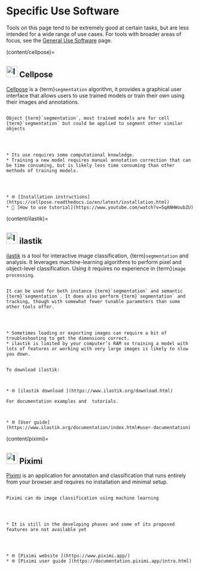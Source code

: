 # Specific Use Software 

Tools on this page tend to be extremely good at certain tasks, but are less intended for a wide range of use cases. For tools with broader areas of focus, see the [General Use Software](./GeneralUseSoftware.md) page.

(content/cellpose)=
## <img src="https://www.cellpose.org/static/images/cellpose_transparent.png" alt="logo" width="30px"> Cellpose

[Cellpose](https://www.cellpose.org/) is a {term}`segmentation` algorithm, it provides a graphical user interface that allows users to use trained models or train their own using their images and annotations.


```{dropdown} What type of image analysis problem is it best at?

Object {term}`segmentation`, most trained models are for cell {term}`segmentation` but could be applied to segment other similar objects 
```

```{dropdown} What are its disadvantages?



* Its use requires some computational knowledge. 
* Training a new model requires manual annotation correction that can be time consuming, but is likely less time consuming than other methods of training models.
```

```{dropdown} How to download/install and learn more?



* 🌐 [Installation instructions](https://cellpose.readthedocs.io/en/latest/installation.html)
* 🎥 [How to use tutorial](https://www.youtube.com/watch?v=5qANHWoubZU)
```

(content/ilastik)=
## <img src="https://global.discourse-cdn.com/business4/uploads/imagej/original/3X/9/f/9f5be5e138c63bc6a50be0bb0027b8eef0194935.png" alt="logo" width="30px"> ilastik

[ilastik](https://www.ilastik.org/) is a tool for interactive image classification, {term}`segmentation` and analysis. It leverages machine-learning algorithms to perform pixel and object-level classification. Using it requires no experience in {term}`image processing`.


```{dropdown} What type of image analysis problem is it best at?

It can be used for both instance {term}`segmentation` and semantic {term}`segmentation`. It does also perform {term}`segmentation` and tracking, though with somewhat fewer tunable parameters than some other tools offer. 
```

```{dropdown} What are its disadvantages?



* Sometimes loading or exporting images can require a bit of troubleshooting to get the dimensions correct.
* ilastik is limited by your computer’s RAM so training a model with lots of features or working with very large images is likely to slow you down.
```

```{dropdown} How to download/install and learn more?

To download ilastik:



* 🌐 [ilastik download ](https://www.ilastik.org/download.html)

For documentation examples and  tutorials.



* 🌐 [User guide](https://www.ilastik.org/documentation/index.html#user-documentation) 
```

(content/piximi)=
## <img src="https://global.discourse-cdn.com/business4/uploads/imagej/original/3X/3/f/3fe4d974194caabdb61a5574e24402db8484ab9b.png" alt="logo" width="30px"> Piximi


[Piximi](https://www.piximi.app/) is an application for annotation and classification that runs entirely from your browser and requires no installation and minimal setup. 


```{dropdown} What type of image analysis problem is it best at?

Piximi can do image classification using machine learning 
```

```{dropdown} What are its disadvantages?



* It is still in the developing phases and some of its proposed features are not available yet
```

```{dropdown} How to download/install and learn more?



* 🌐 [Piximi website ](https://www.piximi.app/)
* 🌐 [Piximi user guide ](https://documentation.piximi.app/intro.html)
```